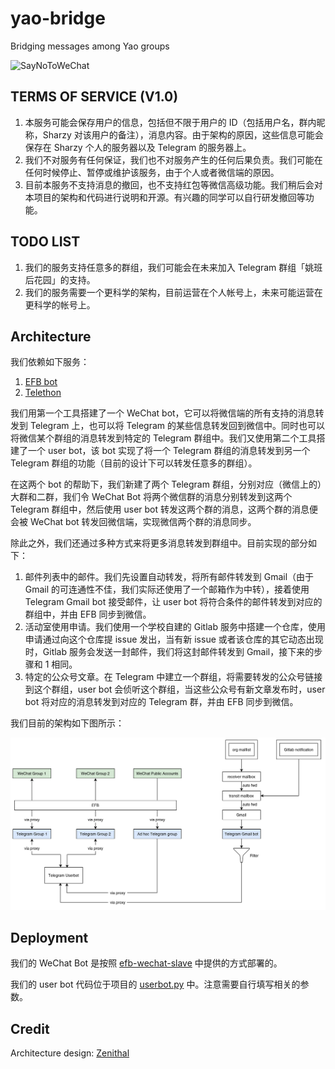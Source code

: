 # yao-bridge

Bridging messages among Yao groups

![SayNoToWeChat](https://i.imgur.com/dCZfh14.png)

## TERMS OF SERVICE (V1.0)

1. 本服务可能会保存用户的信息，包括但不限于用户的 ID（包括用户名，群内昵称，Sharzy 对该用户的备注），消息内容。由于架构的原因，这些信息可能会保存在 Sharzy 个人的服务器以及 Telegram 的服务器上。
2. 我们不对服务有任何保证，我们也不对服务产生的任何后果负责。我们可能在任何时候停止、暂停或维护该服务，由于个人或者微信端的原因。
3. 目前本服务不支持消息的撤回，也不支持红包等微信高级功能。我们稍后会对本项目的架构和代码进行说明和开源。有兴趣的同学可以自行研发撤回等功能。

## TODO LIST

1. 我们的服务支持任意多的群组，我们可能会在未来加入 Telegram 群组「姚班后花园」的支持。
2. 我们的服务需要一个更科学的架构，目前运营在个人帐号上，未来可能运营在更科学的帐号上。

## Architecture

我们依赖如下服务：

1. [EFB bot](https://github.com/ehForwarderBot/)
2. [Telethon](https://github.com/LonamiWebs/Telethon/)

我们用第一个工具搭建了一个 WeChat bot，它可以将微信端的所有支持的消息转发到 Telegram 上，也可以将 Telegram 的某些信息转发回到微信中。同时也可以将微信某个群组的消息转发到特定的 Telegram 群组中。我们又使用第二个工具搭建了一个 user bot，该 bot 实现了将一个 Telegram 群组的消息转发到另一个 Telegram 群组的功能（目前的设计下可以转发任意多的群组）。

在这两个 bot 的帮助下，我们新建了两个 Telegram 群组，分别对应（微信上的）大群和二群，我们令 WeChat Bot 将两个微信群的消息分别转发到这两个 Telegram 群组中，然后使用 user bot 转发这两个群的消息，这两个群的消息便会被 WeChat bot 转发回微信端，实现微信两个群的消息同步。

除此之外，我们还通过多种方式来将更多消息转发到群组中。目前实现的部分如下：

1. 邮件列表中的邮件。我们先设置自动转发，将所有邮件转发到 Gmail（由于 Gmail 的可连通性不佳，我们实际还使用了一个邮箱作为中转），接着使用 Telegram Gmail bot 接受邮件，让 user bot 将符合条件的邮件转发到对应的群组中，并由 EFB 同步到微信。
2. 活动室使用申请。我们使用一个学校自建的 Gitlab 服务中搭建一个仓库，使用申请通过向这个仓库提 issue 发出，当有新 issue 或者该仓库的其它动态出现时，Gitlab 服务会发送一封邮件，我们将这封邮件转发到 Gmail，接下来的步骤和 1 相同。
3. 特定的公众号文章。在 Telegram 中建立一个群组，将需要转发的公众号链接到这个群组，user bot 会侦听这个群组，当这些公众号有新文章发布时，user bot 将对应的消息转发到对应的 Telegram 群，并由 EFB 同步到微信。

我们目前的架构如下图所示：

![目前的服务架构](assets/yao-bridge.png)

## Deployment

我们的 WeChat Bot 是按照 [efb-wechat-slave](https://github.com/ehForwarderBot/efb-wechat-slave/) 中提供的方式部署的。

我们的 user bot 代码位于项目的 [userbot.py](userbot.py) 中。注意需要自行填写相关的参数。

## Credit

Architecture design: [Zenithal](https://github.com/ZenithalHourlyRate/)

